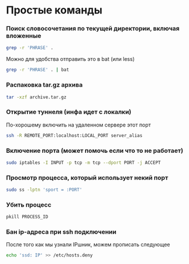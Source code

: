 # Простые команды

### Поиск словосочетания по текущей директории, включая вложенные

```bash
grep -r 'PHRASE' .
```

Можно для удобства отправить это в bat (или less)

```bash
grep -r 'PHRASE' . | bat
```

### Распаковка tar.gz архива

```bash
tar -xzf archive.tar.gz
```

### Открытие туннеля (инфа идет с локалки)

По-хорошему включить на удаленном сервере этот порт

```bash
ssh -R REMOTE_PORT:localhost:LOCAL_PORT server_alias
```

### Включение порта (может помочь если что то не работает)

```bash
sudo iptables -I INPUT -p tcp -m tcp --dport PORT -j ACCEPT
```

### Просмотр процесса, который использует некий порт

```bash
sudo ss -lptn 'sport = :PORT'
```

### Убить процесс

```bash
pkill PROCESS_ID
```

### Бан ip-адреса при ssh подключении

После того как мы узнали IPшник, можем прописать следующее

```bash
echo 'ssd: IP' >> /etc/hosts.deny
```
